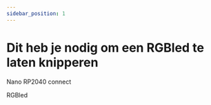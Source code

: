 ```yaml
---
sidebar_position: 1
---
```


# Dit heb je nodig om een RGBled te laten knipperen

Nano RP2040 connect

RGBled